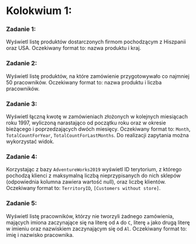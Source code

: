 # Kolokwium 1:

### Zadanie 1:

Wyświetl listę produktów dostarczonych firmom pochodzącym z Hiszpanii oraz USA. Oczekiwany format to: nazwa produktu i kraj.

### Zadanie 2:

Wyświetl listę produktów, na które zamówienie przygotowywało co najmniej 50 pracowników. Oczekiwany format to: nazwa produktu i liczba pracowników.

### Zadanie 3:

Wyświetl łączną kwotę w zamówieniach złożonych w kolejnych miesiącach roku 1997, wyliczoną narastająco od początku roku oraz w okresie bieżącego i poprzedzających dwóch miesięcy. Oczekiwany format to: `Month`, `TotalCountForYear`, `TotalCountForLastMonths`. Do realizacji zapytania można wykorzystać widok.

### Zadanie 4:

Korzystając z bazy `AdventureWorks2019` wyświetl ID terytorium, z którego pochodzą klienci z maksymalną liczbą nieprzypisanych do nich sklepów (odpowiednia kolumna zawiera wartość null), oraz liczbę klientów. Oczekiwany format to: `TerritoryID`, `[Customers without store]`.

### Zadanie 5:

Wyświetl listę pracowników, którzy nie tworzyli żadnego zamówienia, mających imiona zaczynające się na literę od `A` do `C`, literę `a` jako drugą literę w imieniu oraz nazwiskiem zaczynającym się od `Al`. Oczekiwany format to: imię i nazwisko pracownika.
